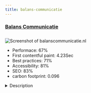```yaml
---
title: balans-communicatie
---
```


<div style="height: 3rem">
  <a href="http://www.balanscommunicatie.nl"><h3>Balans Communicatie</h3></a>
</div>
<img loading="lazy" src="/images/thumbs/balanscommunicatie.nl.jpg" alt="Screenshot of balanscommunicatie.nl" />
<ul>
  <li>Performace: 67%</li>
  <li>
    First contentful paint:
    4.23Sec
  </li>
  <li>Best practices: 71%</li>
  <li>Accessibility: 81%</li>
  <li>SEO: 83%</li>
  <li>carbon footprint: 0.096</li>
</ul>
<details>
  <summary>Description</summary>
  <p>Corporate site for Dutch communication professional. Site explains what he does, who he is, what is important to him and what you can expect when you ask him to work with your organization. All this is illustrated with testimonals and case studies.Built with Helix 3 framework. No extensions used, except the necessary safety & security extensions and Articles Anywhere by Regular Labs. We made an override for the Articles - Newsflash module to choose a one-, two- or three column layout. Moon Tummers (la rotonde du monde) made the simple but beautiful design for this website.</p>
</details>

